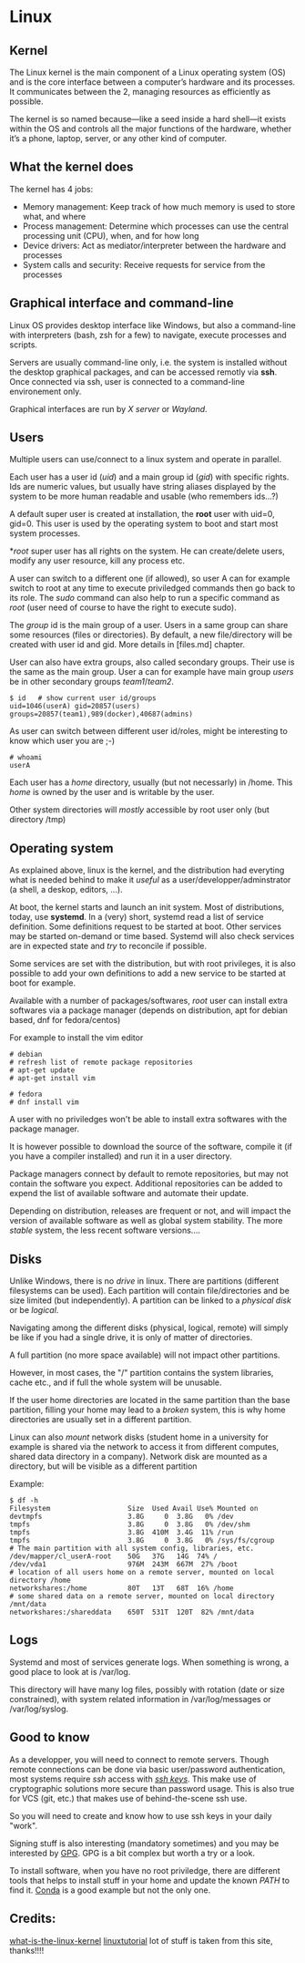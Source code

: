 # Linux

## Kernel

The Linux kernel is the main component of a Linux operating system (OS) and is the core interface between a computer’s hardware and its processes. It communicates between the 2, managing resources as efficiently as possible.

The kernel is so named because—like a seed inside a hard shell—it exists within the OS and controls all the major functions of the hardware, whether it’s a phone, laptop, server, or any other kind of computer.

## What the kernel does

The kernel has 4 jobs:

* Memory management: Keep track of how much memory is used to store what, and where
* Process management: Determine which processes can use the central processing unit (CPU), when, and for how long
* Device drivers: Act as mediator/interpreter between the hardware and processes
* System calls and security: Receive requests for service from the processes

## Graphical interface and command-line

Linux OS provides desktop interface like Windows, but also a command-line with interpreters
(bash, zsh for a few) to navigate, execute processes and scripts.

Servers are usually command-line only, i.e. the system is installed without the desktop graphical
packages, and can be accessed remotly via **ssh**. Once connected via ssh, user is connected
to a command-line environement only.

Graphical interfaces are run by *X server* or *Wayland*.

## Users

Multiple users can use/connect to a linux system and operate in parallel.

Each user has a user id (*uid*) and a main group id (*gid*) with specific rights.
Ids are numeric values, but usually have string aliases displayed by the system to be
more human readable and usable (who remembers ids...?)

A default super user is created at installation, the **root** user with uid=0, gid=0.
This user is used by the operating system to boot and start most system processes.

**root* super user has all rights on the system. He can create/delete users, modify any user resource, kill any process etc.

A user can switch to a different one (if allowed), so user A can for example switch to root at
any time to execute priviledged commands then go back to its role. The *sudo* command can also
help to run a specific command as *root* (user need of course to have the right to execute sudo).

The *group* id is the main group of a user. Users in a same group can share some resources
(files or directories). By default, a new file/directory will be created with user id and gid.
More details in [files.md] chapter.

User can also have extra groups, also called secondary groups. Their use is the same as the main group.
User a can for example have main group *users* be in other secondary groups *team1*/*team2*.

    $ id   # show current user id/groups
    uid=1046(userA) gid=20857(users) groups=20857(team1),989(docker),40687(admins)

As user can switch between different user id/roles, might be interesting to know which user you are ;-)

    # whoami
    userA

Each user has a *home* directory, usually (but not necessarly) in /home. This *home* is owned
by the user and is writable by the user.

Other system directories will *mostly* accessible by root user only (but directory /tmp)

## Operating system

As explained above, linux is the kernel, and the distribution had everyting what is needed behind
to make it *useful* as a user/developper/adminstrator (a shell, a deskop, editors, ...).

At boot, the kernel starts and launch an init system. Most of distributions, today, use **systemd**.
In a (very) short, systemd read a list of service definition. Some definitions request to be started
at boot. Other services may be started on-demand or time based.
Systemd will also check services are in expected state and *try* to reconcile if possible.

Some services are set with the distribution, but with root privileges, it is also possible to add
your own definitions to add a new service to be started at boot for example.

Available with a number of packages/softwares, *root* user can install extra softwares via a
package manager (depends on distribution, apt for debian based, dnf for fedora/centos)

For example to install the vim editor

    # debian
    # refresh list of remote package repositories
    # apt-get update
    # apt-get install vim

    # fedora
    # dnf install vim

A user with no priviledges won't be able to install extra softwares with the package manager.

It is however possible to download the source of the software, compile it (if you have a compiler
installed) and run it in a user directory.

Package managers connect by default to remote repositories, but may not contain the software you
expect. Additional repositories can be added to expend the list of available software and
automate their update.

Depending on distribution, releases are frequent or not, and will impact the version of available
software as well as global system stability. The more *stable* system, the less recent software
versions....

## Disks

Unlike Windows, there is no *drive* in linux.
There are partitions (different filesystems can be used). Each partition will contain file/directories
and be size limited (but independently). A partition can be linked to a *physical disk* or be *logical*.

Navigating among the different disks (physical, logical, remote) will simply be like if you had
a single drive, it is only of matter of directories.

A full partition (no more space available) will not impact other partitions.

However, in most cases, the "/" partition contains the system libraries, cache etc., and if full
the whole system will be unusable.

If the user home directories are located in the same partition than the base partition, filling your
home may lead to a *broken* system, this is why home directories are usually set in a different partition.

Linux can also *mount* network disks (student home in a university for example is shared via the network
to access it from different computes, shared data directory in a company).
Network disk are mounted as a directory, but will be visible as a different partition

Example:

    $ df -h
    Filesystem                   Size  Used Avail Use% Mounted on
    devtmpfs                     3.8G     0  3.8G   0% /dev
    tmpfs                        3.8G     0  3.8G   0% /dev/shm
    tmpfs                        3.8G  410M  3.4G  11% /run
    tmpfs                        3.8G     0  3.8G   0% /sys/fs/cgroup
    # The main partition with all system config, libraries, etc.
    /dev/mapper/cl_userA-root    50G   37G   14G  74% /
    /dev/vda1                    976M  243M  667M  27% /boot
    # location of all users home on a remote server, mounted on local directory /home
    networkshares:/home          80T   13T   68T  16% /home
    # some shared data on a remote server, mounted on local directory /mnt/data
    networkshares:/shareddata    650T  531T  120T  82% /mnt/data

## Logs

Systemd and most of services generate logs. When something is wrong, a good place to look at is
/var/log.

This directory will have many log files, possibly with rotation (date or size constrained), with
system related information in /var/log/messages or /var/log/syslog.

## Good to know

As a developper, you will need to connect to remote servers. Though remote connections can be
done via basic user/password authentication, most systems require *ssh* access with [*ssh keys*](ssh.md).
This make use of cryptographic solutions more secure than password usage.
This is also true for VCS (git, etc.) that makes use of behind-the-scene ssh use.

So you will need to create and know how to use ssh keys in your daily "work".

Signing stuff is also interesting (mandatory sometimes) and you may be interested by [GPG](https://gnupg.org/). GPG is a bit complex but worth a try or a look.

To install software, when you have no root priviledge, there are different tools that helps to
install stuff in your home and update the known *PATH* to find it.
[Conda](https://docs.conda.io/en/latest/) is a good example but not the only one.


## Credits:

[what-is-the-linux-kernel](https://www.redhat.com/en/topics/linux/what-is-the-linux-kernel)
[linuxtutorial](https://ryanstutorials.net/linuxtutorial/commandline.php) lot of stuff is taken from this site, thanks!!!!